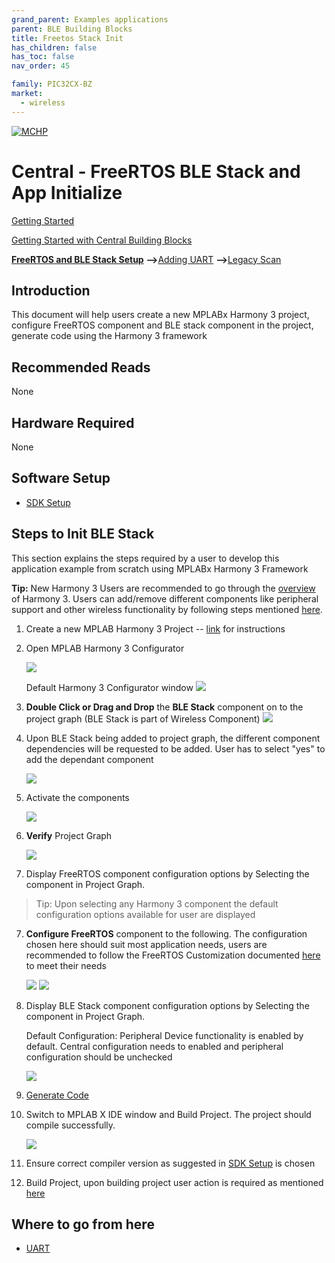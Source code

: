```yaml
---
grand_parent: Examples applications
parent: BLE Building Blocks
title: Freetos Stack Init
has_children: false
has_toc: false
nav_order: 45

family: PIC32CX-BZ
market:
  - wireless
---
```

[![MCHP](https://www.microchip.com/ResourcePackages/Microchip/assets/dist/images/logo.png)](https://www.microchip.com)
#  **Central - FreeRTOS BLE Stack and App Initialize** 

[Getting Started](../readme.md)

[Getting Started with Central Building Blocks](readme.md)

[**FreeRTOS and BLE Stack Setup**](freertos_ble_stack_init_central.md) **-->**[Adding UART](../chip_peripherals/uart/readme.md) **-->**[Legacy Scan](../central/legacy_scan/readme.md) 

## Introduction
This document will help users create a new MPLABx Harmony 3 project, configure FreeRTOS component and BLE stack component in the project, generate code using the Harmony 3 framework

## Recommended Reads

None

## Hardware Required

None

## Software Setup
-	[SDK Setup](../../../docs/pic32cx_bz2_wbz45x_sdk_setup.md)



## Steps to Init BLE Stack

This section explains the steps required by a user to develop this
application example from scratch using MPLABx Harmony 3 Framework

**Tip:** New Harmony 3 Users are recommended to go through the [overview](https://microchip-mplab-harmony.github.io/mhc/doc/readme.html) of Harmony 3. Users can add/remove different components like peripheral support and other wireless functionality by following steps mentioned [here](https://microchip-mplab-harmony.github.io/mhc/doc/readme_mhc_configuration.html). 

1. Create a new MPLAB Harmony 3 Project -- [link](../docs/creating_new_mplabx_harmony_project.md) for instructions

2. Open MPLAB Harmony 3 Configurator

	![](media/freertos_ble_stack_init_1.png)

	Default Harmony 3 Configurator window
	![](media/freertos_ble_stack_init_2.png)

3. **Double Click or Drag and Drop** the **BLE Stack** component on to the project graph (BLE Stack is part of Wireless Component)
	![](media/freertos_ble_stack_init_3.png)

4. Upon BLE Stack being added to project graph, the different component dependencies will be requested to be added. User has to select "yes" to add the dependant component 
	
	![](media/freertos_ble_stack_init_4.png)

5. Activate the components

	![](media/freertos_ble_stack_init_14.PNG) 

5. **Verify** Project Graph

	![](media/freertos_ble_stack_init_10.png)

6. Display FreeRTOS component configuration options by Selecting the component in Project Graph.
>	Tip: Upon selecting any Harmony 3 component the default configuration options available for user are displayed

7. **Configure FreeRTOS** component to the following. The configuration chosen here should suit most application needs, users are recommended to follow the FreeRTOS Customization documented [here](https://www.freertos.org/a00110.html) to meet their needs
	
	![](media/freertos_ble_stack_init_11.png)
	![](media/freertos_ble_stack_init_12.png)

8. Display BLE Stack component configuration options by Selecting the component in Project Graph.

	Default Configuration: Peripheral Device functionality is enabled by default. Central configuration needs to enabled and peripheral configuration should be unchecked

	![](media/freertos_ble_stack_init_central_1.png)

9. [Generate Code](../../../docs/generate_code.md)

9. Switch to MPLAB X IDE window and Build Project. The project should compile successfully.

	![](media/freertos_ble_stack_init_13.png)

10. Ensure correct compiler version as suggested in [SDK Setup](../../../docs/pic32cx_bz2_wbz45x_sdk_setup.md) is chosen

11. Build Project, upon building project user action is required as mentioned [here](../../../docs/user_action.md) 


## Where to go from here

-   [UART](../chip_peripherals/uart/readme.md)

